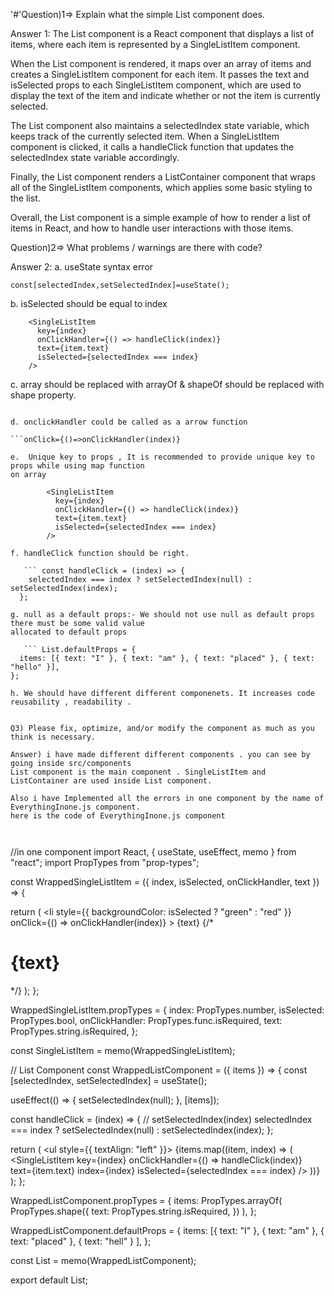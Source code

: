 '#'Question)1=> Explain what the simple List component does.

Answer 1: The List component is a React component that displays a list of items, where each item is represented by a SingleListItem component.

When the List component is rendered, it maps over an array of items and creates a SingleListItem component for each item. It passes the text and isSelected props to each SingleListItem component, which are used to display the text of the item and indicate whether or not the item is currently selected.

The List component also maintains a selectedIndex state variable, which keeps track of the currently selected item. When a SingleListItem component is clicked, it calls a handleClick function that updates the selectedIndex state variable accordingly.

Finally, the List component renders a ListContainer component that wraps all of the SingleListItem components, which applies some basic styling to the list.

Overall, the List component is a simple example of how to render a list of items in React, and how to handle user interactions with those items.

Question)2=> What problems / warnings are there with code?

Answer 2:  a. useState syntax error

```const[selectedIndex,setSelectedIndex]=useState();```

b. isSelected should be equal to index 

        <SingleListItem
          key={index}
          onClickHandler={() => handleClick(index)}
          text={item.text}
          isSelected={selectedIndex === index}
        />

c. array should be replaced with arrayOf & shapeOf should be replaced with shape property.

```WrappedListComponent.propTypes = { items: PropTypes.array(PropTypes.shapeOf({ text: PropTypes.string.isRequired, })), }; 

d. onclickHandler could be called as a arrow function

```onClick={()=>onClickHandler(index)}

e.  Unique key to props , It is recommended to provide unique key to props while using map function 
on array

        <SingleListItem
          key={index}
          onClickHandler={() => handleClick(index)}
          text={item.text}
          isSelected={selectedIndex === index}
        />

f. handleClick function should be right.

   ``` const handleClick = (index) => {
    selectedIndex === index ? setSelectedIndex(null) : setSelectedIndex(index);
  }; 

g. null as a default props:- We should not use null as default props there must be some valid value 
allocated to default props

   ``` List.defaultProps = {
  items: [{ text: "I" }, { text: "am" }, { text: "placed" }, { text: "hello" }],
};

h. We should have different different componenets. It increases code reusability , readability .


Q3) Please fix, optimize, and/or modify the component as much as you think is necessary.

Answer) i have made different different components . you can see by going inside src/components
List component is the main component . SingleListItem and ListContainer are used inside List component.

Also i have Implemented all the errors in one component by the name of EverythingInone.js component.
here is the code of EverythingInone.js component 



``` 
//in one component
import React, { useState, useEffect, memo } from "react";
import PropTypes from "prop-types";


const WrappedSingleListItem = ({ index, isSelected, onClickHandler, text }) => {

  return (
    <li
      style={{ backgroundColor: isSelected ? "green" : "red" }}
      onClick={() => onClickHandler(index)}
    >
      {text}
      {/* <h1>{text}</h1> */}
    </li>
  );
};

WrappedSingleListItem.propTypes = {
  index: PropTypes.number,
  isSelected: PropTypes.bool,
  onClickHandler: PropTypes.func.isRequired,
  text: PropTypes.string.isRequired,
};

const SingleListItem = memo(WrappedSingleListItem);

// List Component
const WrappedListComponent = ({ items }) => {
  const [selectedIndex, setSelectedIndex] = useState();

  useEffect(() => {
    setSelectedIndex(null);
  }, [items]);

  const handleClick = (index) => {
    // setSelectedIndex(index)
    selectedIndex === index ? setSelectedIndex(null) : setSelectedIndex(index);
  };

  return (
    <ul style={{ textAlign: "left" }}>
      {items.map((item, index) => (
        <SingleListItem
          key={index}
          onClickHandler={() => handleClick(index)}
          text={item.text}
          index={index}
          isSelected={selectedIndex === index}
        />
      ))}
    </ul>
  );
};

WrappedListComponent.propTypes = {
  items: PropTypes.arrayOf(
    PropTypes.shape({
      text: PropTypes.string.isRequired,
    })
  ),
};

WrappedListComponent.defaultProps = {
  items: [{ text: "I" },
  { text: "am" },
  { text: "placed" },
  { text: "hell" }
],
};

const List = memo(WrappedListComponent);

export default List; 




